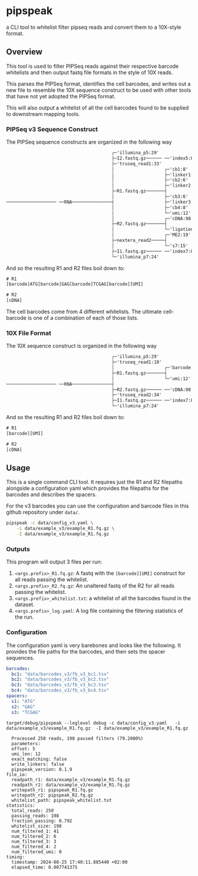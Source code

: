 # pipspeak

a CLI tool to whitelist filter pipseq reads and convert them to a 10X-style format.

## Overview

This tool is used to filter PIPSeq reads against their respective barcode whitelists
and then output fastq file formats in the style of 10X reads.

This parses the PIPSeq format, identifies the cell barcodes, and writes out a new
file to resemble the 10X sequence construct to be used with other tools that
have not yet adopted the PIPSeq format.

This will also output a whitelist of all the cell barcodes found to be supplied to
downstream mapping tools.

### PIPSeq v3 Sequence Construct

The PIPSeq sequence constructs are organized in the following way

``` txt
                                        ┌─'illumina_p5:29'
                                        ├─I2.fastq.gz────── ──'index5:8'
                                        ├─'truseq_read1:33'
                                        │                   ┌─'cb1:8'
                                        │                   ├─'linker1:3'
                                        │                   ├─'cb2:6'
                                        │                   ├─'linker2:3'
                                        ├─R1.fastq.gz───────┤
                                        │                   ├─'cb3:6'
─────────────────── ──RNA───────────────┤                   ├─'linker3:5'
                                        │                   ├─'cb4:8'
                                        │                   └─'umi:12'
                                        │                   ┌─'cDNA:98'
                                        ├─R2.fastq.gz───────┤
                                        │                   └─'ligationT:1'
                                        │                   ┌─'ME2:19'
                                        ├─nextera_read2─────┤
                                        │                   └─'s7:15'
                                        ├─I1.fastq.gz────── ──'index7:8'
                                        └─'illumina_p7:24'
```

And so the resulting R1 and R2 files boil down to:

``` txt
# R1
[barcode]ATG[barcode]GAG[barcode]TCGAG[barcode][UMI]

# R2
[cDNA]
```

The cell barcodes come from 4 different whitelists.
The ultimate cell-barcode is one of a combination of each of those lists.

### 10X File Format

The 10X sequence construct is organized in the following way

``` txt
                                        ┌─'illumina_p5:29'
                                        ├─'truseq_read1:10'
                                        │                   ┌─'barcode:16'
                                        ├─R1.fastq.gz───────┤
                                        │                   └─'umi:12'
─────────────────── ──RNA───────────────┤
                                        ├─R2.fastq.gz────── ──'cDNA:98'
                                        ├─'truseq_read2:34'
                                        ├─I1.fastq.gz────── ──'index7:8'
                                        └─'illumina_p7:24'
```

And so the resulting R1 and R2 files boil down to:

``` txt
# R1
[barcode][UMI]

# R2
[cDNA]
```

## Usage

This is a single command CLI tool.
It requires just the R1 and R2 filepaths alongside a configuration yaml
which provides the filepaths for the barcodes and describes the spacers.

For the v3 barcodes you can use the configuration and barcode files in
this github repository under `data/`.

``` bash
pipspeak -c data/config_v3.yaml \
    -i data/example_v3/example_R1.fq.gz \
    -I data/example_v3/example_R1.fq.gz
```

### Outputs

This program will output 3 files per run:

1. `<args.prefix>_R1.fq.gz`: A fastq with the `[barcode][UMI]` construct for all reads passing the whitelist.
2. `<args.prefix>_R2.fq.gz`: An unaltered fastq of the R2 for all reads passing the whitelist.
3. `<args.prefix>_whitelist.txt`: a whitelist of all the barcodes found in the dataset.
4. `<args.prefix>_log.yaml`: A log file containing the filtering statistics of the run.

### Configuration

The configuration yaml is very barebones and looks like the following.
It provides the file paths for the barcodes, and then sets the spacer
sequences.

``` yaml
barcodes:
  bc1: "data/barcodes_v3/fb_v3_bc1.tsv"
  bc2: "data/barcodes_v3/fb_v3_bc2.tsv"
  bc3: "data/barcodes_v3/fb_v3_bc3.tsv"
  bc4: "data/barcodes_v3/fb_v3_bc4.tsv"
spacers:
  s1: "ATG"
  s2: "GAG"
  s3: "TCGAG"
```
```
target/debug/pipspeak --loglevel debug -c data/config_v3.yaml   -i data/example_v3/example_R1.fq.gz  -I data/example_v3/example_R1.fq.gz

  Processed 250 reads, 198 passed filters (79.2000%)                                                                                                  
  parameters:
  offset: 5
  umi_len: 12
  exact_matching: false
  write_linkers: false
  pipspeak_version: 0.1.9
file_io:
  readpath_r1: data/example_v3/example_R1.fq.gz
  readpath_r2: data/example_v3/example_R1.fq.gz
  writepath_r1: pipspeak_R1.fq.gz
  writepath_r2: pipspeak_R2.fq.gz
  whitelist_path: pipspeak_whitelist.txt
statistics:
  total_reads: 250
  passing_reads: 198
  fraction_passing: 0.792
  whitelist_size: 198
  num_filtered_1: 41
  num_filtered_2: 6
  num_filtered_3: 3
  num_filtered_4: 2
  num_filtered_umi: 0
timing:
  timestamp: 2024-08-25 17:40:11.885440 +02:00
  elapsed_time: 0.007741375

```
